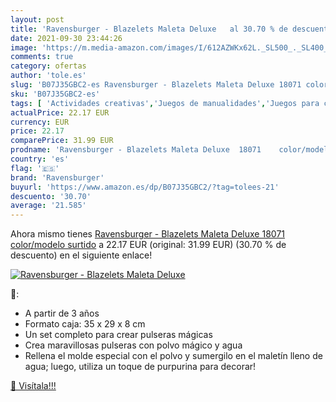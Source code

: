 ```yaml
---
layout: post
title: 'Ravensburger - Blazelets Maleta Deluxe   al 30.70 % de descuento'
date: 2021-09-30 23:44:26
image: 'https://m.media-amazon.com/images/I/612AZWKx62L._SL500_._SL400_.jpg'
comments: true
category: ofertas
author: 'tole.es'
slug: 'B07J35GBC2-es Ravensburger - Blazelets Maleta Deluxe 18071 color/modelo...'
sku: 'B07J35GBC2-es'
tags: [ 'Actividades creativas','Juegos de manualidades','Juegos para crear joyas','Juguetes','Juguetes y juegos','ravensburger', ]
actualPrice: 22.17 EUR
currency: EUR
price: 22.17
comparePrice: 31.99 EUR
prodname: 'Ravensburger - Blazelets Maleta Deluxe  18071    color/modelo surtido'
country: 'es'
flag: '🇪🇸'
brand: 'Ravensburger'
buyurl: 'https://www.amazon.es/dp/B07J35GBC2/?tag=tolees-21'
descuento: '30.70'
average: '21.585'
---
```


Ahora mismo tienes [Ravensburger - Blazelets Maleta Deluxe  18071    color/modelo surtido](https://www.amazon.es/dp/B07J35GBC2/?tag=tolees-21) a 22.17 EUR (original: 31.99 EUR) (30.70 %  de descuento) en el siguiente enlace!

[![Ravensburger - Blazelets Maleta Deluxe  ](https://m.media-amazon.com/images/I/612AZWKx62L._SL500_._SL400_.jpg)](https://www.amazon.es/dp/B07J35GBC2/?tag=tolees-21)

🔎:

- A partir de 3 años
- Formato caja: 35 x 29 x 8 cm
- Un set completo para crear pulseras mágicas
- Crea maravillosas pulseras con polvo mágico y agua
- Rellena el molde especial con el polvo y sumergilo en el maletín lleno de agua; luego, utiliza un toque de purpurina para decorar!

[🛒 Visítala!!!](https://www.amazon.es/dp/B07J35GBC2/?tag=tolees-21)
